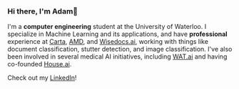 ### Hi there, I'm Adam👋

I'm a **computer engineering** student at the University of Waterloo. I specialize in Machine Learning and its applications, and have **professional** experience at [Carta](https://carta.com), [AMD](https://amd.com), and [Wisedocs.ai](https://wisedocs.ai), working with things like document classification, stutter detection, and image classification. I've also been involved in several medical AI initiatives, including [WAT.ai](https://www.linkedin.com/company/wat-ai/) and having co-founded [House.ai](https://houseai.tech).

Check out my [LinkedIn](https://www.linkedin.com/in/adam-lam26/)!



<!--
**Adam2611/Adam2611** is a ✨ _special_ ✨ repository because its `README.md` (this file) appears on your GitHub profile.

Here are some ideas to get you started:

- 🔭 I’m currently working on ...
- 🌱 I’m currently learning ...
- 👯 I’m looking to collaborate on ...
- 🤔 I’m looking for help with ...
- 💬 Ask me about ...
- 📫 How to reach me: ...
- 😄 Pronouns: ...
- ⚡ Fun fact: ...
-->
